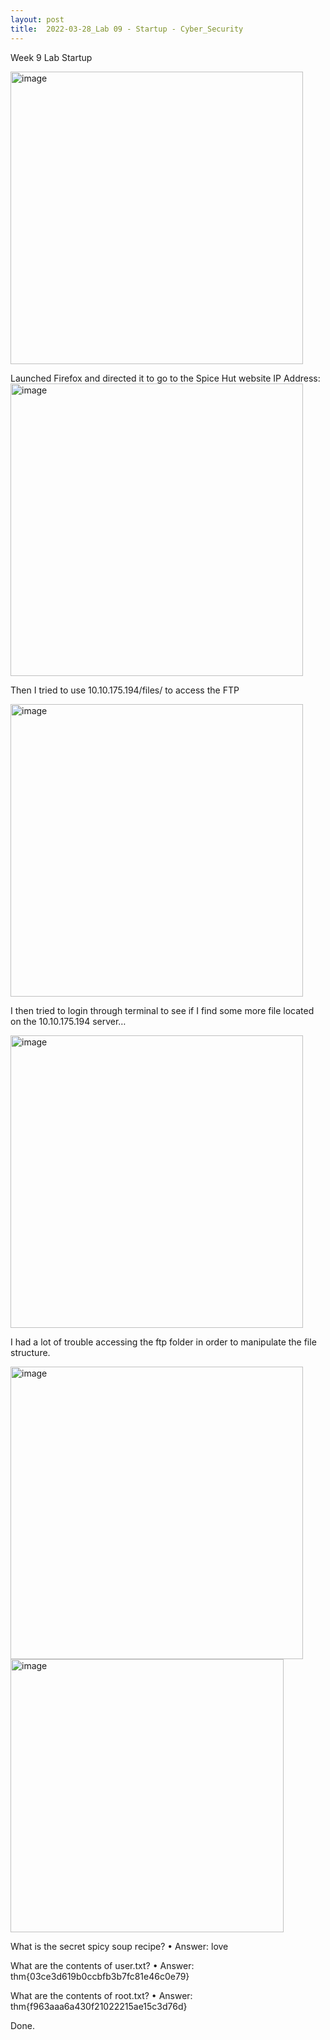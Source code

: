 ```yaml
---
layout: post
title:  2022-03-28_Lab 09 - Startup - Cyber_Security
---
```

Week 9 Lab
Startup

<img width="468" alt="image" src="https://user-images.githubusercontent.com/98490306/160695744-50903ecb-54a1-4de5-8d7b-90f5f4dcfb24.png">

Launched Firefox and directed it to go to the Spice Hut website IP Address:
<img width="468" alt="image" src="https://user-images.githubusercontent.com/98490306/160696859-99cda630-65fc-42da-842f-26325a7c0b19.png">


Then I tried to use 10.10.175.194/files/ to access the FTP 

<img width="468" alt="image" src="https://user-images.githubusercontent.com/98490306/160696937-03fec0ed-d92d-4be9-a9c1-a5d50e420f49.png">



I then tried to login through terminal to see if I find some more file located on the 10.10.175.194 server…

<img width="468" alt="image" src="https://user-images.githubusercontent.com/98490306/160695924-ea3b4e42-1ff4-4788-9fd3-cd4df902d72f.png">

I had a lot of trouble accessing the ftp folder in order to manipulate the file structure.

<img width="468" alt="image" src="https://user-images.githubusercontent.com/98490306/160696166-5e6d4425-1171-49c8-8def-8c1e1fdf10f3.png">

<img width="437" alt="image" src="https://user-images.githubusercontent.com/98490306/160696176-0160addb-13bd-4695-8e26-41eae72353c7.png">


What is the secret spicy soup recipe?
•	Answer: love


What are the contents of user.txt?
•	Answer: thm{03ce3d619b0ccbfb3b7fc81e46c0e79}


What are the contents of root.txt?
•	Answer: thm{f963aaa6a430f21022215ae15c3d76d}
 
Done.
